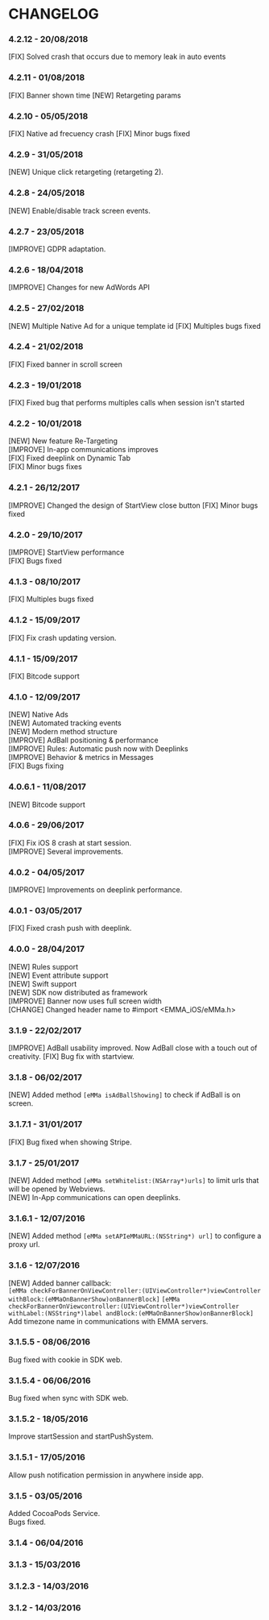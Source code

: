 # CHANGELOG
### 4.2.12 - 20/08/2018
[FIX] Solved crash that occurs due to memory leak in auto events

### 4.2.11 - 01/08/2018
[FIX] Banner shown time
[NEW] Retargeting params

### 4.2.10 - 05/05/2018
[FIX] Native ad frecuency crash
[FIX] Minor bugs fixed

### 4.2.9 - 31/05/2018
[NEW] Unique click retargeting (retargeting 2).

### 4.2.8 - 24/05/2018
[NEW] Enable/disable track screen events.

### 4.2.7 - 23/05/2018
[IMPROVE] GDPR adaptation.

### 4.2.6 - 18/04/2018
[IMPROVE] Changes for new AdWords API

### 4.2.5 - 27/02/2018
[NEW] Multiple Native Ad for a unique template id
[FIX] Multiples bugs fixed

### 4.2.4 - 21/02/2018
[FIX] Fixed banner in scroll screen

### 4.2.3 - 19/01/2018
[FIX] Fixed bug that performs multiples calls when session isn't started

### 4.2.2 - 10/01/2018
[NEW] New feature Re-Targeting<br>
[IMPROVE] In-app communications improves<br>
[FIX] Fixed deeplink on Dynamic Tab<br>
[FIX] Minor bugs fixes

### 4.2.1 - 26/12/2017

[IMPROVE] Changed the design of StartView close button
[FIX] Minor bugs fixed

### 4.2.0 - 29/10/2017

[IMPROVE] StartView performance<br>
[FIX] Bugs fixed

### 4.1.3 - 08/10/2017

[FIX] Multiples bugs fixed

### 4.1.2 - 15/09/2017

[FIX] Fix crash updating version.

### 4.1.1 - 15/09/2017

[FIX] Bitcode support

### 4.1.0 - 12/09/2017

[NEW] Native Ads<br>
[NEW] Automated tracking events<br>
[NEW] Modern method structure<br>
[IMPROVE] AdBall positioning & performance<br>
[IMPROVE] Rules: Automatic push now with Deeplinks<br>
[IMPROVE] Behavior & metrics in Messages<br>
[FIX] Bugs fixing

### 4.0.6.1 - 11/08/2017

[NEW]  Bitcode support

### 4.0.6 - 29/06/2017

[FIX] Fix iOS 8 crash at start session.<br>
[IMPROVE] Several improvements.

### 4.0.2 - 04/05/2017

[IMPROVE] Improvements on deeplink performance.

### 4.0.1 - 03/05/2017

[FIX] Fixed crash push with deeplink.

### 4.0.0 - 28/04/2017

[NEW]  Rules support<br>
[NEW]  Event attribute support<br>
[NEW]  Swift support<br>
[NEW]  SDK now distributed as framework<br>
[IMPROVE]  Banner now uses full screen width<br>
[CHANGE]  Changed header name to #import <EMMA_iOS/eMMa.h>

### 3.1.9 - 22/02/2017

[IMPROVE] AdBall usability improved. Now AdBall close with a touch out of creativity.
[FIX] Bug fix with startview.

### 3.1.8 - 06/02/2017

[NEW] Added method `[eMMa isAdBallShowing]` to check if AdBall is on screen.


### 3.1.7.1 - 31/01/2017

[FIX] Bug fixed when showing Stripe.


### 3.1.7 - 25/01/2017

[NEW] Added method `[eMMa setWhitelist:(NSArray*)urls]` to limit urls that will be opened by Webviews.<br>
[NEW] In-App communications can open deeplinks.


### 3.1.6.1 - 12/07/2016

[NEW] Added method `[eMMa setAPIeMMaURL:(NSString*) url]` to configure a proxy url.


### 3.1.6 - 12/07/2016

[NEW] Added banner callback:<br>
  `[eMMa checkForBannerOnViewController:(UIViewController*)viewController withBlock:(eMMaOnBannerShow)onBannerBlock]`
  `[eMMa checkForBannerOnViewcontroller:(UIViewController*)viewController withLabel:(NSString*)label andBlock:(eMMaOnBannerShow)onBannerBlock]`<br>
Add timezone name in communications with EMMA servers.


### 3.1.5.5 - 08/06/2016

Bug fixed with cookie in SDK web.


### 3.1.5.4 - 06/06/2016

Bug fixed when sync with SDK web.


### 3.1.5.2 - 18/05/2016

Improve startSession and startPushSystem.


### 3.1.5.1 - 17/05/2016

Allow push notification permission in anywhere inside app.


### 3.1.5 - 03/05/2016

Added CocoaPods Service.<br>
Bugs fixed.


### 3.1.4 - 06/04/2016



### 3.1.3 - 15/03/2016



### 3.1.2.3 - 14/03/2016



### 3.1.2 - 14/03/2016
